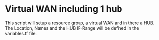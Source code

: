 # Virtual WAN including 1 hub

This script will setup a resource group, a virtual WAN and in there a HUB.
The Location, Names and the HUB IP-Range will be defined in the variables.tf file.

